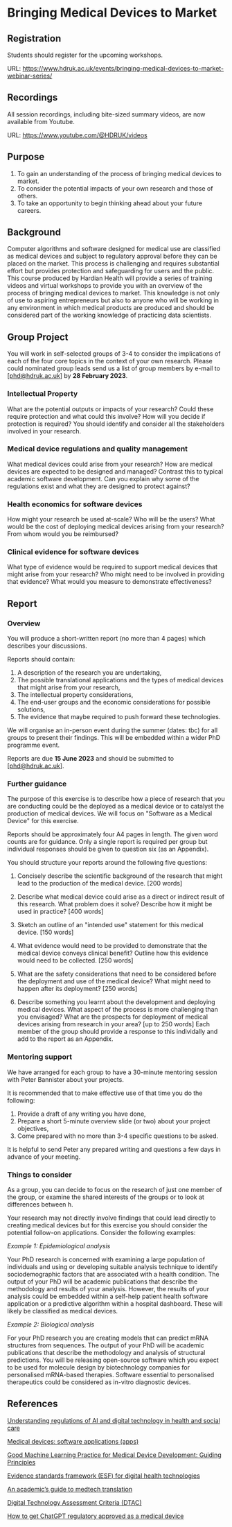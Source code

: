 # Bringing Medical Devices to Market

## Registration

Students should register for the upcoming workshops.

URL: https://www.hdruk.ac.uk/events/bringing-medical-devices-to-market-webinar-series/

## Recordings

All session recordings, including bite-sized summary videos, are now available from Youtube.

URL: https://www.youtube.com/@HDRUK/videos

## Purpose

1.	To gain an understanding of the process of bringing medical devices to market.
2.	To consider the potential impacts of your own research and those of others.
3.	To take an opportunity to begin thinking ahead about your future careers.
 
## Background
 
Computer algorithms and software designed for medical use are classified as medical devices and subject to regulatory approval before they can be placed on the market. This process is challenging and requires substantial effort but provides protection and safeguarding for users and the public. This course produced by Hardian Health will provide a series of training videos and virtual workshops to provide you with an overview of the process of bringing medical devices to market. This knowledge is not only of use to aspiring entrepreneurs but also to anyone who will be working in any environment in which medical products are produced and should be considered part of the working knowledge of practicing data scientists.

## Group Project
 
You will work in self-selected groups of 3-4 to consider the implications of each of the four core topics in the context of your own research. Please could nominated group leads send us a list of group members by e-mail to [phd@hdruk.ac.uk] by **28 February 2023**.

### Intellectual Property 

What are the potential outputs or impacts of your research? Could these require protection and what could this involve? How will you decide if protection is required? You should identify and consider all the stakeholders involved in your research. 

### Medical device regulations and quality management 

What medical devices could arise from your research? How are medical devices are expected to be designed and managed? Contrast this to typical academic software development. Can you explain why some of the regulations exist and what they are designed to protect against?

### Health economics for software devices 

How might your research be used at-scale? Who will be the users? What would be the cost of deploying medical devices arising from your research? From whom would you be reimbursed?

### Clinical evidence for software devices 

What type of evidence would be required to support medical devices that might arise from your research? Who might need to be involved in providing that evidence? What would you measure to demonstrate effectiveness?

## Report

### Overview

You will produce a short-written report (no more than 4 pages) which describes your discussions. 

Reports should contain:

1.	A description of the research you are undertaking,
2.	The possible translational applications and the types of medical devices that might arise from your research,
3.	The intellectual property considerations,
4.	The end-user groups and the economic considerations for possible solutions,
5.	The evidence that maybe required to push forward these technologies.

We will organise an in-person event during the summer (dates: tbc) for all groups to present their findings. This will be embedded within a wider PhD programme event.

Reports are due **15 June 2023** and should be submitted to [phd@hdruk.ac.uk].

### Further guidance

The purpose of this exercise is to describe how a piece of research that you are conducting could be the deployed as a medical device or to catalyst the production of medical devices. We will focus on "Software as a Medical Device" for this exercise. 

Reports should be approximately four A4 pages in length. The given word counts are for guidance. Only a single report is required per group but individual responses should be given to question six (as an Appendix).

You should structure your reports around the following five questions:

1. Concisely describe the scientific background of the research that might lead to the production of the medical device. [200 words]

2. Describe what medical device could arise as a direct or indirect result of this research. What problem does it solve? Describe how it might be used in practice? [400 words]

3. Sketch an outline of an "intended use" statement for this medical device. [150 words]

4. What evidence would need to be provided to demonstrate that the medical device conveys clinical benefit? Outline how this evidence would need to be collected. [250 words]

5. What are the safety considerations that need to be considered before the deployment and use of the medical device? What might need to happen after its deployment? [250 words]

6. Describe something you learnt about the development and deploying medical devices. What aspect of the process is more challenging than you envisaged? What are the prospects for deployment of medical devices arising from research in your area? [up to 250 words] Each member of the group should provide a response to this individally and add to the report as an Appendix.

### Mentoring support

We have arranged for each group to have a 30-minute mentoring session with Peter Bannister about your projects.

It is recommended that to make effective use of that time you do the following:

1. Provide a draft of any writing you have done,
2. Prepare a short 5-minute overview slide (or two) about your project objectives,
3. Come prepared with no more than 3-4 specific questions to be asked.

It is helpful to send Peter any prepared writing and questions a few days in advance of your meeting.

### Things to consider

As a group, you can decide to focus on the research of just one member of the group, or examine the shared interests of the groups or to look at differences between h.

Your research may not directly involve findings that could lead directly to creating medical devices but for this exercise you should consider the potential follow-on applications. Consider the following examples:

*Example 1: Epidemiological analysis*

Your PhD research is concerned with examining a large population of individuals and using or developing suitable analysis technique to identify sociodemographic factors that are associated with a health condition. The output of your PhD will be academic publications that describe the methodology and results of your analysis. However, the results of your analysis could be embedded within a self-help patient health software application or a predictive algorithm within a hospital dashboard. These will likely be classified as medical devices.

*Example 2: Biological analysis*

For your PhD research you are creating models that can predict mRNA structures from sequences. The output of your PhD will be academic publications that describe the methodology and analysis of structural predictions. You will be releasing open-source software which you expect to be used for molecule design by biotechnology companies for personalised mRNA-based therapies. Software essential to personalised therapeutics could be considered as in-vitro diagnostic devices.

## References

[Understanding regulations of AI and digital technology in health and social care](https://www.digitalregulations.innovation.nhs.uk/)

[Medical devices: software applications (apps)](https://www.gov.uk/government/publications/medical-devices-software-applications-apps)

[Good Machine Learning Practice for Medical Device Development: Guiding Principles](https://www.gov.uk/government/publications/good-machine-learning-practice-for-medical-device-development-guiding-principles
)

[Evidence standards framework (ESF) for digital health technologies](https://www.nice.org.uk/about/what-we-do/our-programmes/evidence-standards-framework-for-digital-health-technologies)

[An academic’s guide to medtech translation](https://www.imbe.leeds.ac.uk/wp-content/uploads/sites/54/academicsguidetomedtechtranslation/index.html#/)

[Digital Technology Assessment Criteria (DTAC)](https://transform.england.nhs.uk/key-tools-and-info/digital-technology-assessment-criteria-dtac/)

[How to get ChatGPT regulatory approved as a medical device](https://www.hardianhealth.com/blog/how-to-get-regulatory-approval-for-medical-large-language-models)
